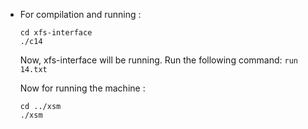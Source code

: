 * For compilation and running : 
    ```
    cd xfs-interface
    ./c14
    ```
    Now, xfs-interface will be running. Run the following command: 
    `run 14.txt`
    
    Now for running the machine :
    ```
    cd ../xsm
    ./xsm
    ```
